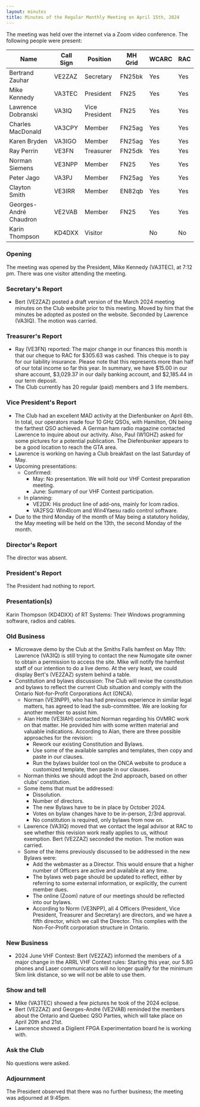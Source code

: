 ```yaml
---
layout: minutes
title: Minutes of the Regular Monthly Meeting on April 15th, 2024
---
```

The meeting was held over the internet via a Zoom video conference.
The following people were present:

| Name                   | Call Sign  | Position         | MH Grid | WCARC | RAC |
|------------------------|------------|------------------|---------|-------|-----|
| Bertrand Zauhar        | VE2ZAZ     | Secretary        | FN25bk  | Yes   | Yes |
| Mike Kennedy           | VA3TEC     | President        | FN25    | Yes   | Yes |
| Lawrence Dobranski     | VA3IQ      | Vice President   | FN25    | Yes   | Yes |
| Charles MacDonald      | VA3CPY     | Member           | FN25ag  | Yes   | Yes |
| Karen Bryden           | VA3IGO     | Member           | FN25ag  | Yes   | Yes |
| Ray Perrin             | VE3FN      | Treasurer        | FN25dk  | Yes   | Yes |
| Norman Siemens         | VE3NPP     | Member           | FN25    | Yes   | Yes |
| Peter Jago             | VA3PJ      | Member           | FN25ag  | Yes   | Yes |
| Clayton Smith          | VE3IRR     | Member           | EN82qb  | Yes   | Yes |
| Georges-André Chaudron | VE2VAB     | Member           | FN25    | Yes   | Yes |
| Karin Thompson         | KD4DXX     | Visitor          |         | No    | No  |

### Opening

The meeting was opened by the President, Mike Kennedy (VA3TEC), at 7:12 pm.
There was one visitor attending the meeting.

### Secretary's Report

- Bert (VE2ZAZ) posted a draft version of the March 2024 meeting minutes on the Club website prior to this meeting. Moved by him that the minutes be adopted as posted on the website. Seconded by Lawrence (VA3IQ). The motion was carried.

### Treasurer's Report

- Ray (VE3FN) reported: The major change in our finances this month is that our cheque to RAC for $305.63 was cashed.  This cheque is to pay for our liability insurance.  Please note that this represents more than half of our total income so far this year. In summary, we have $15.00 in our share account, $3,029.37 in our daily banking account, and $2,185.44 in our term deposit.
- The Club currently has 20 regular (paid) members and 3 life members.

### Vice President's Report

- The Club had an excellent MAD activity at the Diefenbunker on April 6th. In total, our operators made four 10 GHz QSOs, with Hamilton, ON being the farthest QSO achieved. A German ham radio magazine contacted Lawrence to inquire about our activity. Also, Paul (W1GHZ) asked for some pictures for a potential publication. The Diefenbunker appears to be a good location to reach the GTA area.
- Lawrence is working on having a Club breakfast on the last Saturday of May.
- Upcoming presentations:
  - Confirmed:
    - May: No presentation. We will hold our VHF Contest preparation meeting.
    - June: Summary of our VHF Contest participation.
  - In planning:
    - VE2DX: His product line of add-ons, mainly for Icom radios.
    - VA2FSQ: Win4Icom and Win4Yaesu radio control software.
- Due to the third Monday of the month of May being a statutory holiday, the May meeting will be held on the 13th, the second Monday of the month.

### Director's Report

The director was absent.

### President's Report

The President had nothing to report.

### Presentation(s)

Karin Thompson (KD4DXX) of RT Systems: Their Windows programming software, radios and cables.

### Old Business

- Microwave demo by the Club at the Smiths Falls hamfest on May 11th: Lawrence (VA3IQ) is still trying to contact the new Numogate site owner to obtain a permission to access the site. Mike will notify the hamfest staff of our intention to do a live demo. At the very least, we could display Bert's (VE2ZAZ) system behind a table.
- Constitution and bylaws discussion: The Club will revise the constitution and bylaws to reflect the current Club situation and comply with the Ontario Not-for-Profit Corporations Act (ONCA).
  - Norman (VE3NPP), who has had previous experience in similar legal matters, has agreed to lead the sub-committee. We are looking for another member to assist him.
  - Alan Hotte (VE3IAH) contacted Norman regarding his OVMRC work on that matter. He provided him with some written material and valuable indications. According to Alan, there are three possible approaches for the revision:
    - Rework our existing Constitution and Bylaws.
    - Use some of the available samples and templates, then copy and paste in our clauses.
    - Run the bylaws builder tool on the ONCA website to produce a customized template, then paste in our clauses.
  - Norman thinks we should adopt the 2nd approach, based on other clubs' constitution.
  - Some items that must be addressed:
    - Dissolution.
    - Number of directors.
    - The new Bylaws have to be in place by October 2024.
    - Votes on bylaw changes have to be in-person, 2/3rd approval.
    - No constitution is required, only bylaws from now on.
  - Lawrence (VA3IQ) moved that we contact the legal advisor at RAC to see whether this revision work really applies to us, without exemption. Bert (VE2ZAZ) seconded the motion. The motion was carried.
  - Some of the items previously discussed to be addressed in the new Bylaws were:
    - Add the webmaster as a Director. This would ensure that a higher number of Officers are active and available at any time.
    - The bylaws web page should be updated to reflect, either by referring to some external information, or explicitly, the current member dues.
    - The online (Zoom) nature of our meetings should be reflected into our bylaws.
    - According to Norm (VE3NPP), all 4 Officers (President, Vice President, Treasurer and Secretary) are directors, and we have a fifth director, which we call the Director. This complies with the Non-For-Profit corporation structure in Ontario.

### New Business

- 2024 June VHF Contest: Bert (VE2ZAZ) informed the members of a major change in the ARRL VHF Contest rules: Starting this year, our 5.8G phones and Laser communicators will no longer qualify for the minimum 5km link distance, so we will not be able to use them.

### Show and tell

- Mike (VA3TEC) showed a few pictures he took of the 2024 eclipse.
- Bert (VE2ZAZ) and Georges-André (VE2VAB) reminded the members about the Ontario and Quebec QSO Parties, which will take place on April 20th and 21st.
- Lawrence showed a Digilent FPGA Experimentation board he is working with.

### Ask the Club

No questions were asked.

### Adjournment

The President observed that there was no further business; the meeting was adjourned at 9:45pm.
